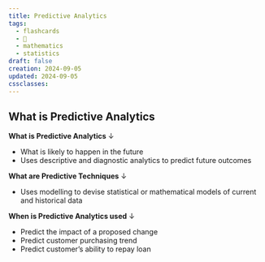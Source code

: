 ```yaml
---
title: Predictive Analytics
tags:
  - flashcards
  - 🌱
  - mathematics
  - statistics
draft: false
creation: 2024-09-05
updated: 2024-09-05
cssclasses: 
---
```

## What is Predictive Analytics

**What is Predictive Analytics**
↓
- What is likely to happen in the future
- Uses descriptive and diagnostic analytics to predict future outcomes
<!--SR:!2024-12-13,4,272-->

**What are Predictive Techniques**
↓
- Uses modelling to devise statistical or mathematical models of current and historical data
<!--SR:!2025-01-18,40,290-->

**When is Predictive Analytics used**
↓
- Predict the impact of a proposed change
- Predict customer purchasing trend
- Predict customer’s ability to repay loan
<!--SR:!2024-12-13,4,272-->